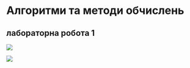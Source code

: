 # Алгоритми та методи обчислень
## лабораторна робота 1

![](https://i.imgur.com/UH8BYdV.jpg)


![](https://i.imgur.com/kht5AOJ.jpg)
